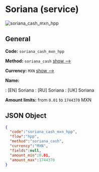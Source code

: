 
# Soriana (service) 
![soriana_cash_mxn_hpp](https://static.openfintech.io/payment_methods/soriana_cash_mxn_hpp/logo.svg?w=400&c=v0.59.26#w200)  

## General 
 
**Code:** `soriana_cash_mxn_hpp` 
 
**Method:** `soriana_cash` 
 [show -->](/payment-methods/soriana_cash/) 
 
**Currency:** `MXN` [show -->](/currencies/MXN/) 
 
**Name:** 
 
:	[EN] Soriana 
:	[RU] Soriana 
:	[UK] Soriana 
 
**Amount limits:** from `0.01` to `1744370` MXN 

## JSON Object 

```json
{
  "code":"soriana_cash_mxn_hpp",
  "flow":"hpp",
  "method":"soriana_cash",
  "currency":"MXN",
  "fields":null,
  "amount_min":0.01,
  "amount_max":1744370
}
```  
